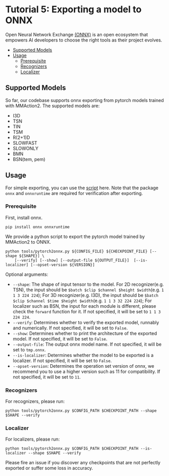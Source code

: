 # Tutorial 5: Exporting a model to ONNX

Open Neural Network Exchange [(ONNX)](https://onnx.ai/) is an open ecosystem that empowers AI developers to choose the right tools as their project evolves.

<!-- TOC -->

- [Supported Models](#supported-models)
- [Usage](#usage)
  * [Prerequisite](#prerequisite)
  * [Recognizers](#recognizers)
  * [Localizer](#localizer)

<!-- TOC -->

## Supported Models
So far, our codebase supports onnx exporting from pytorch models trained with MMAction2. The supported models are:

+ I3D
+ TSN
+ TIN
+ TSM
+ R(2+1)D
+ SLOWFAST
+ SLOWONLY
+ BMN
+ BSN(tem, pem)

## Usage
For simple exporting, you can use the [script](/tools/pytorch2onnx.py) here. Note that the package `onnx` and `onnxruntime` are required for verification after exporting.

### Prerequisite
First, install onnx.
```shell
pip install onnx onnxruntime
```

We provide a python script to export the pytorch model trained by MMAction2 to ONNX.
```shell
python tools/pytorch2onnx.py ${CONFIG_FILE} ${CHECKPOINT_FILE} [--shape ${SHAPE}] \
    [--verify] [--show] [--output-file ${OUTPUT_FILE}]  [--is-localizer] [--opset-version ${VERSION}]
```
Optional arguments:
+ `--shape`: The shape of input tensor to the model. For 2D recognizer(e.g. TSN), the input should be `$batch $clip $channel $height $width`(e.g. `1 1 3 224 224`); For 3D recognizer(e.g. I3D), the input should be `$batch $clip $channel $time $height $width`(e.g. `1 1 3 32 224 224`); For localizer such as BSN, the input for each module is different, please check the `forward` function for it. If not specified, it will be set to `1 1 3 224 224`.
+ `--verify`: Determines whether to verify the exported model, runnably and numerically. If not specified, it will be set to `False`.
+ `--show`: Determines whether to print the architecture of the exported model. If not specified, it will be set to `False`.
+ `--output-file`: The output onnx model name. If not specified, it will be set to `tmp.onnx`.
+ `--is-localizer`: Determines whether the model to be exported is a localizer. If not specified, it will be set to `False`.
+ `--opset-version`: Determines the operation set version of onnx, we recommend you to use a higher version such as 11 for compatibility. If not specified, it will be set to `11`.

### Recognizers
For recognizers, please run:
```shell
python tools/pytorch2onnx.py $CONFIG_PATH $CHECKPOINT_PATH --shape $SHAPE --verify
```

### Localizer
For localizers, please run:
```shell
python tools/pytorch2onnx.py $CONFIG_PATH $CHECKPOINT_PATH --is-localizer --shape $SHAPE --verify
```

Please fire an issue if you discover any checkpoints that are not perfectly exported or suffer some loss in accuracy.
